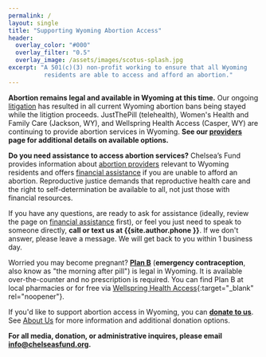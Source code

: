 ```yaml
---
permalink: /
layout: single
title: "Supporting Wyoming Abortion Access"
header:
  overlay_color: "#000"
  overlay_filter: "0.5"
  overlay_image: /assets/images/scotus-splash.jpg
excerpt: "A 501(c)(3) non-profit working to ensure that all Wyoming
          residents are able to access and afford an abortion."
---
```


**Abortion remains legal and available in Wyoming at this time.**
  Our ongoing [litigation](/litigation) has resulted in all current
  Wyoming abortion bans being stayed while the litigtion proceeds.
  JustThePill (telehealth), Women's Health and Family Care
  (Jackson, WY), and Wellspring Health Access (Casper, WY) are
  continuing to provide abortion services in Wyoming.
  **See our [providers](/providers) page for additional
  details on available options.**

**Do you need assistance to access abortion services?** Chelsea’s Fund
provides information about [abortion providers](/providers) relevant
to Wyoming residents and offers [financial assistance](/financial) if
you are unable to afford an abortion. Reproductive justice demands
that reproductive health care and the right to self-determination be
available to all, not just those with financial resources.

If you have any questions, are ready to ask for assistance (ideally,
review the page on [financial assistance](/financial) first), or feel
you just need to speak to someone directly, **call or text us at
{{site.author.phone }}**. If we don't answer, please leave a
message. We will get back to you within 1 business day.

Worried you may become pregnant? **[Plan
B](https://www.plannedparenthood.org/learn/morning-after-pill-emergency-contraception/whats-plan-b-morning-after-pill)**
(**emergency contraception**, also know as "the morning after pill") is
legal in Wyoming. It is available over-the-counter and no prescription
is required. You can find Plan B at local pharmacies or for free via
[Wellspring Health Access](https://wellspringaccess.org/){:target="_blank" rel="noopener"}.

If you'd like to support abortion access in Wyoming, you can **[donate
to us](https://form-renderer-app.donorperfect.io/give/chelseas-fund/online-donation-form-w-paypal)**.
See [About Us](/about/#donations) for more information and additional
donation options.

**For all media, donation, or administrative inquires, please email
[info@chelseasfund.org](mailto:info@chelseasfund.org).**
